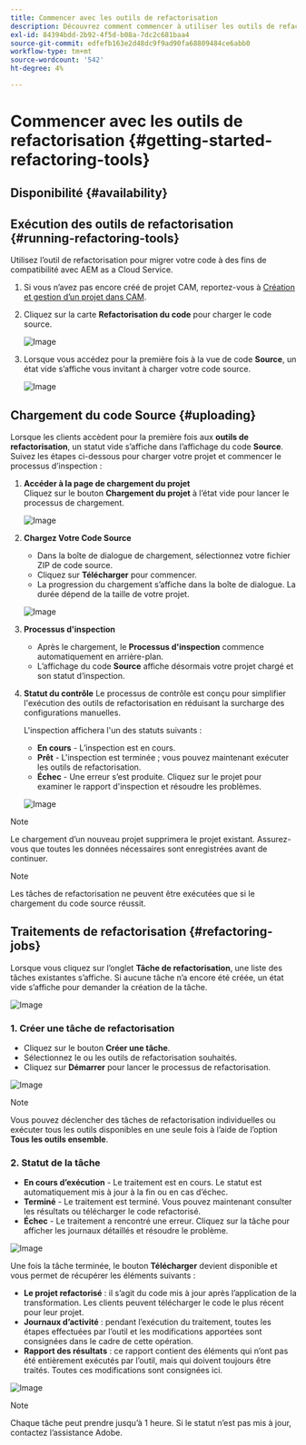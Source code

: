 ```yaml
---
title: Commencer avec les outils de refactorisation
description: Découvrez comment commencer à utiliser les outils de refactorisation dans AEM as a Cloud Service
exl-id: 84394bdd-2b92-4f5d-b08a-7dc2c681baa4
source-git-commit: edfefb163e2d48dc9f9ad90fa68809484ce6abb0
workflow-type: tm+mt
source-wordcount: '542'
ht-degree: 4%

---
```


# Commencer avec les outils de refactorisation {#getting-started-refactoring-tools}

## Disponibilité {#availability}

<!-- Alexandru: duplicate contextualhelp id, drafting this for now

>[!CONTEXTUALHELP]
>id="aemcloud_rs_upload"
>title="Download"
>additional-url="https://experienceleague.adobe.com/docs/experience-manager-cloud-service/content/release-notes/release-notes/release-notes-current.html" text="Release Notes"
>additional-url="https://experience.adobe.com/#/downloads/content/software-distribution/en/aemcloud.html" text="Software Distribution Portal"

-->

## Exécution des outils de refactorisation {#running-refactoring-tools}

Utilisez l’outil de refactorisation pour migrer votre code à des fins de compatibilité avec AEM as a Cloud Service.

1. Si vous n’avez pas encore créé de projet CAM, reportez-vous à [Création et gestion d’un projet dans CAM](/help/journey-migration/cloud-acceleration-manager/using-cam/getting-started-cam.md#create-project).
1. Cliquez sur la carte **Refactorisation du code** pour charger le code source.

   ![Image](/help/journey-migration/refactoring-tools/assets/rscam1.png)

1. Lorsque vous accédez pour la première fois à la vue de code **Source**, un état vide s’affiche vous invitant à charger votre code source.

   ![Image](/help/journey-migration/refactoring-tools/assets/rscam2.png)

## Chargement du code Source {#uploading}

Lorsque les clients accèdent pour la première fois aux **outils de refactorisation**, un statut vide s’affiche dans l’affichage du code **Source**. Suivez les étapes ci-dessous pour charger votre projet et commencer le processus d’inspection :

1. **Accéder à la page de chargement du projet**\
   Cliquez sur le bouton **Chargement du projet** à l’état vide pour lancer le processus de chargement.

   ![Image](/help/journey-migration/refactoring-tools/assets/rscam3.png)

1. **Chargez Votre Code Source**
   - Dans la boîte de dialogue de chargement, sélectionnez votre fichier ZIP de code source.
   - Cliquez sur **Télécharger** pour commencer.
   - La progression du chargement s’affiche dans la boîte de dialogue. La durée dépend de la taille de votre projet.

   ![Image](/help/journey-migration/refactoring-tools/assets/rscam4.png)

1. **Processus d&#39;inspection**
   - Après le chargement, le **Processus d&#39;inspection** commence automatiquement en arrière-plan.
   - L’affichage du code **Source** affiche désormais votre projet chargé et son statut d’inspection.

1. **Statut du contrôle** Le processus de contrôle est conçu pour simplifier l&#39;exécution des outils de refactorisation en réduisant la surcharge des configurations manuelles.

   L&#39;inspection affichera l&#39;un des statuts suivants :
   - **En cours** - L’inspection est en cours.
   - **Prêt** - L&#39;inspection est terminée ; vous pouvez maintenant exécuter les outils de refactorisation.
   - **Échec** - Une erreur s’est produite. Cliquez sur le projet pour examiner le rapport d&#39;inspection et résoudre les problèmes.

   ![Image](/help/journey-migration/refactoring-tools/assets/rscam5.png)

>[!NOTE]
>
>Le chargement d’un nouveau projet supprimera le projet existant. Assurez-vous que toutes les données nécessaires sont enregistrées avant de continuer.

>[!NOTE]
>
>Les tâches de refactorisation ne peuvent être exécutées que si le chargement du code source réussit.

## Traitements de refactorisation {#refactoring-jobs}

Lorsque vous cliquez sur l’onglet **Tâche de refactorisation**, une liste des tâches existantes s’affiche. Si aucune tâche n’a encore été créée, un état vide s’affiche pour demander la création de la tâche.

![Image](/help/journey-migration/refactoring-tools/assets/rscam6.png)

### &#x200B;1. Créer une tâche de refactorisation

- Cliquez sur le bouton **Créer une tâche**.
- Sélectionnez le ou les outils de refactorisation souhaités.
- Cliquez sur **Démarrer** pour lancer le processus de refactorisation.

![Image](/help/journey-migration/refactoring-tools/assets/rscam7.png)

>[!NOTE]
>
>Vous pouvez déclencher des tâches de refactorisation individuelles ou exécuter tous les outils disponibles en une seule fois à l’aide de l’option **Tous les outils ensemble**.

### &#x200B;2. Statut de la tâche

- **En cours d’exécution** - Le traitement est en cours. Le statut est automatiquement mis à jour à la fin ou en cas d’échec.
- **Terminé** - Le traitement est terminé. Vous pouvez maintenant consulter les résultats ou télécharger le code refactorisé.
- **Échec** - Le traitement a rencontré une erreur. Cliquez sur la tâche pour afficher les journaux détaillés et résoudre le problème.

![Image](/help/journey-migration/refactoring-tools/assets/rscam8.png)

Une fois la tâche terminée, le bouton **Télécharger** devient disponible et vous permet de récupérer les éléments suivants :

- **Le projet refactorisé** : il s’agit du code mis à jour après l’application de la transformation. Les clients peuvent télécharger le code le plus récent pour leur projet.
- **Journaux d’activité** : pendant l’exécution du traitement, toutes les étapes effectuées par l’outil et les modifications apportées sont consignées dans le cadre de cette opération.
- **Rapport des résultats** : ce rapport contient des éléments qui n’ont pas été entièrement exécutés par l’outil, mais qui doivent toujours être traités. Toutes ces modifications sont consignées ici.

![Image](/help/journey-migration/refactoring-tools/assets/rscam9.png)

>[!NOTE]
>
>Chaque tâche peut prendre jusqu’à 1 heure. Si le statut n’est pas mis à jour, contactez l’assistance Adobe.
